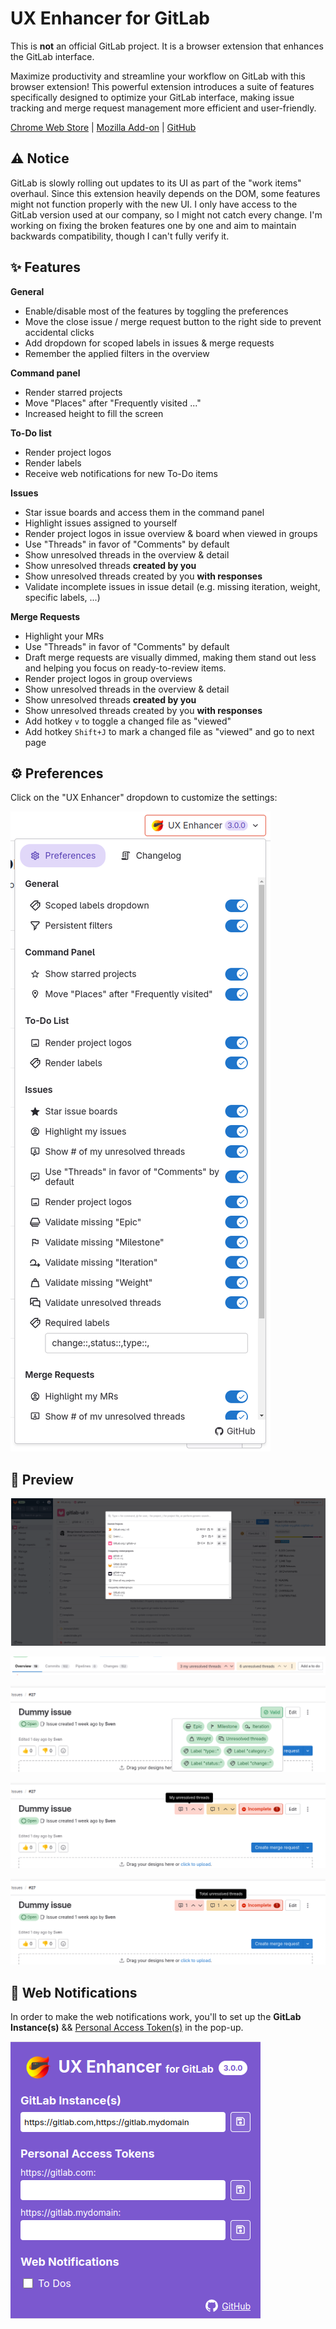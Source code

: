 # UX Enhancer for GitLab

This is **not** an official GitLab project. It is a browser extension that enhances the GitLab interface.

Maximize productivity and streamline your workflow on GitLab with this browser extension!
This powerful extension introduces a suite of features specifically designed to optimize your GitLab interface, making issue tracking and merge request management more efficient and user-friendly.

[Chrome Web Store](https://chromewebstore.google.com/detail/ux-enhancer-for-gitlab/jkddbjinnohhgelaibifeapocefcgmeb?authuser=0&hl=nl) | [Mozilla Add-on](https://addons.mozilla.org/nl/firefox/addon/ux-enhancer-for-gitlab/) | [GitHub](https://github.com/puyt/ux-enhancer-for-gitlab)

## ⚠️ Notice

GitLab is slowly rolling out updates to its UI as part of the "work items" overhaul. Since this extension heavily depends on the DOM, some features might not function properly with the new UI.
I only have access to the GitLab version used at our company, so I might not catch every change. I'm working on fixing the broken features one by one and aim to maintain backwards compatibility, though I can't fully verify it.

## ✨ Features

**General**

- Enable/disable most of the features by toggling the preferences
- Move the close issue / merge request button to the right side to prevent accidental clicks
- Add dropdown for scoped labels in issues & merge requests
- Remember the applied filters in the overview

**Command panel**

- Render starred projects
- Move "Places" after "Frequently visited ..."
- Increased height to fill the screen

**To-Do list**

- Render project logos
- Render labels
- Receive web notifications for new To-Do items

**Issues**

- Star issue boards and access them in the command panel
- Highlight issues assigned to yourself
- Render project logos in issue overview & board when viewed in groups
- Use "Threads" in favor of "Comments" by default
- Show unresolved threads in the overview & detail
- Show unresolved threads **created by you**
- Show unresolved threads created by you **with responses**
- Validate incomplete issues in issue detail (e.g. missing iteration, weight, specific labels, ...)

**Merge Requests**

- Highlight your MRs
- Use "Threads" in favor of "Comments" by default
- Draft merge requests are visually dimmed, making them stand out less and helping you focus on ready-to-review items.
- Render project logos in group overviews
- Show unresolved threads in the overview & detail
- Show unresolved threads **created by you**
- Show unresolved threads created by you **with responses**
- Add hotkey `v` to toggle a changed file as "viewed"
- Add hotkey `Shift+J` to mark a changed file as "viewed" and go to next page

## ⚙️ Preferences

Click on the "UX Enhancer" dropdown to customize the settings:

![](assets/preview-preferences.png)

## 👀 Preview

![](assets/preview-command-panel.png)

![](assets/preview-mr-unresolved-2.png)

![](assets/preview-issue-validation.png)

![](assets/preview-issue-unresolved.png)

![](assets/preview-issue-unresolved-2.png)

## 🔔 Web Notifications

In order to make the web notifications work, you'll to set up the **GitLab Instance(s)** && [Personal Access Token(s)](https://docs.gitlab.com/ee/user/profile/personal_access_tokens.html) in the pop-up.

![web-notifications-settings.png](assets/web-notifications-settings.png)
